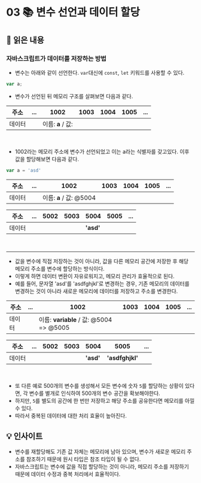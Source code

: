 # 03 📚 변수 선언과 데이터 할당

## 📝 읽은 내용

### 자바스크립트가 데이터를 저장하는 방법

- 변수는 아래와 같이 선언한다. `var`대신에 `const`, `let` 키워드를 사용할 수 있다.
```js
var a;
```

- 변수가 선언된 뒤 메모리 구조를 살펴보면 다음과 같다.

| 주소  | ... | 1002                   | 1003 | 1004 | 1005 | ... |
|-------|-----|------------------------|------|------|------|-----|
| 데이터|     | 이름: **a** / 값:    |      |      |      |     |

<br>

- 1002라는 메모리 주소에 변수가 선언되었고 이는 a라는 식별자를 갖고있다. 이후 값을 할당해보면 다음과 같다.

```js
var a = 'asd'
```
| 주소  | ... | 1002                   | 1003 | 1004 | 1005 | ... |
|-------|-----|------------------------|------|------|------|-----|
| 데이터|     | 이름: **a** / 값: @5004    |      |      |      |     |

| 주소  | ... | 5002 | 5003 | 5004 | 5005 | ... |
|-------|-----|------|------|------|------|-----|
| 데이터|     |      |      | **'asd'**|      |     |

<br>

--- 
- 값을 변수에 직접 저장하는 것이 아니라, 값을 다른 메모리 공간에 저장한 후 해당 메모리 주소를 변수에 할당하는 방식이다.
- 이렇게 하면 데이터 변환이 자유로워지고, 메모리 관리가 효율적으로 된다.
- 예를 들어, 문자열 'asd'를 'asdfghjkl'로 변경하는 경우, 기존 메모리의 데이터를 변경하는 것이 아니라 새로운 메모리에 데이터를 저장하고 주소를 변경한다.

| 주소  | ... | 1002                   | 1003 | 1004 | 1005 | ... |
|-------|-----|------------------------|------|------|------|-----|
| 데이터|     | 이름: **variable** / 값: @5004 => @5005    |      |      |      |     |


| 주소  | ... | 5002 | 5003 | 5004 | 5005 | ... |
|-------|-----|------|------|------|------|-----|
| 데이터|     |      |      | **'asd'**| **'asdfghjkl'**     |     |

<br>

- 또 다른 예로 500개의 변수를 생성해서 모든 변수에 숫자 `5`를 할당하는 상황이 있다면, 각 변수를 별개로 인식하여 500개의 변수 공간을 확보해야한다.
- 하지만, `5`를 별도의 공간에 한 번만 저장하고 해당 주소를 공유한다면 메모리를 아낄 수 있다.
- 따라서 중복된 데이터에 대한 처리 효율이 높아진다.

## 💡 인사이트
- 변수를 재할당해도 기존 값 자체는 메모리에 남아 있으며, 변수가 새로운 메모리 주소를 참조하기 때문에 원시 타입은 참조 타입이 될 수 없다.
- 자바스크립트는 변수에 값을 직접 할당하는 것이 아니라, 메모리 주소를 저장하기 때문에 데이터 수정과 중복 처리에서 효율적이다.
